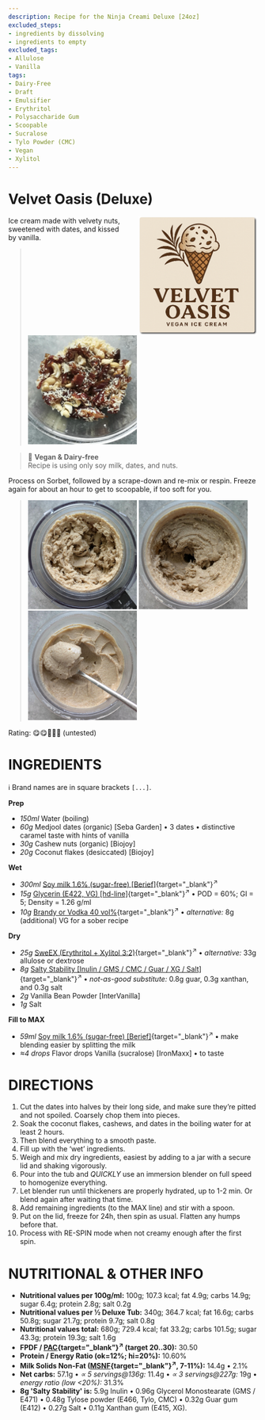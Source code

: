 ```yaml
---
description: Recipe for the Ninja Creami Deluxe [24oz]
excluded_steps:
- ingredients by dissolving
- ingredients to empty
excluded_tags:
- Allulose
- Vanilla
tags:
- Dairy-Free
- Draft
- Emulsifier
- Erythritol
- Polysaccharide Gum
- Scoopable
- Sucralose
- Tylo Powder (CMC)
- Vegan
- Xylitol
---
```

# Velvet Oasis (Deluxe)
<img style="float: right; margin-left: 1.5em;" width=240 alt="Logo" src="logo-velvet-oasis.png" />

Ice cream made with velvety nuts, sweetened with dates, and kissed by vanilla.

> <img width=220 alt="Preparation" src="Velvet-Oasis_2025-08-20.jpg" class="zoomable" />

> 🌿 **Vegan & Dairy-free**<br />Recipe is using only soy milk, dates, and nuts.

Process on Sorbet, followed by a scrape-down and re-mix or respin.
Freeze again for about an hour to get to scoopable, if too soft for you.

> <img width=220 alt="After Sorbet" src="Velvet-Oasis_2025-08-27_1.jpg" class="zoomable" />
> <img width=220 alt="After Light Ice Cream" src="Velvet-Oasis_2025-08-27_2.jpg" class="zoomable" />
> <img width=220 alt="Scooped" src="Velvet-Oasis_2025-08-27_3.jpg" class="zoomable" />

Rating: 😋😋🌴🥥🥥 (untested)

# INGREDIENTS

ℹ️ Brand names are in square brackets `[...]`.

**Prep**

  - _150ml_ Water (boiling)
  - _60g_ Medjool dates (organic) [Seba Garden] • 3 dates • distinctive caramel taste with hints of vanilla
  - _30g_ Cashew nuts (organic) [Biojoy]
  - _20g_ Coconut flakes (desiccated) [Biojoy]

**Wet**

  - _300ml_ [Soy milk 1.6% (sugar-free) \[Berief\]](/ice-creamery/info/ingredients/#soy-milk){target="_blank"}<sup>↗</sup>
  - _15g_ [Glycerin (E422, VG) \[hd-line\]](/ice-creamery/info/ingredients/#vegetable-glycerin-glycerol-vg-e422){target="_blank"}<sup>↗</sup> • POD = 60%; GI = 5; Density = 1.26 g/ml
  - _10g_ [Brandy or Vodka 40 vol%](/ice-creamery/info/ingredients/#alcohol-ethanol){target="_blank"}<sup>↗</sup> • *alternative:* 8g (additional) VG for a sober recipe

**Dry**

  - _25g_ [SweEX (Erythritol + Xylitol 3:2)](/ice-creamery/info/ingredients/#sweex-erythritol-xylitol-blend){target="_blank"}<sup>↗</sup> • *alternative:* 33g allulose or dextrose
  - _8g_ [Salty Stability \[Inulin / GMS / CMC / Guar / XG / Salt\]](/ice-creamery/S/Salty%20Stability/){target="_blank"}<sup>↗</sup> • *not-as-good substitute:* 0.8g guar, 0.3g xanthan, and 0.3g salt
  - _2g_ Vanilla Bean Powder [InterVanilla]
  - _1g_ Salt

**Fill to MAX**

  - _59ml_ [Soy milk 1.6% (sugar-free) \[Berief\]](/ice-creamery/info/ingredients/#soy-milk){target="_blank"}<sup>↗</sup> • make blending easier by splitting the milk
  - _≈4 drops_ Flavor drops Vanilla (sucralose) [IronMaxx] • to taste

# DIRECTIONS

 1. Cut the dates into halves by their long side, and make sure they’re pitted and not spoiled. Coarsely chop them into pieces.
 1. Soak the coconut flakes, cashews, and dates in the boiling water for at least 2 hours.
 1. Then blend everything to a smooth paste.
 1. Fill up with the ‘wet’ ingredients.
 1. Weigh and mix dry ingredients, easiest by adding to a jar with a secure lid and shaking vigorously.
 1. Pour into the tub and *QUICKLY* use an immersion blender on full speed to homogenize everything.
 1. Let blender run until thickeners are properly hydrated, up to 1-2 min. Or blend again after waiting that time.
 1. Add remaining ingredients (to the MAX line) and stir with a spoon.
 1. Put on the lid, freeze for 24h, then spin as usual. Flatten any humps before that.
 1. Process with RE-SPIN mode when not creamy enough after the first spin.

# NUTRITIONAL & OTHER INFO

- **Nutritional values per 100g/ml:** 100g; 107.3 kcal; fat 4.9g; carbs 14.9g; sugar 6.4g; protein 2.8g; salt 0.2g
- **Nutritional values per ½ Deluxe Tub:** 340g; 364.7 kcal; fat 16.6g; carbs 50.8g; sugar 21.7g; protein 9.7g; salt 0.8g
- **Nutritional values total:** 680g; 729.4 kcal; fat 33.2g; carbs 101.5g; sugar 43.3g; protein 19.3g; salt 1.6g
- **FPDF / [PAC](/ice-creamery/info/glossary/#potere-anti-congelante-pac){target="_blank"}<sup>↗</sup> (target 20..30):** 30.50
- **Protein / Energy Ratio (ok=12%; hi=20%):** 10.60%
- **Milk Solids Non-Fat ([MSNF](/ice-creamery/info/glossary/#milk-solids-not-fat-msnf){target="_blank"}<sup>↗</sup>, 7-11%):** 14.4g • 2.1%
- **Net carbs:** 57.1g • *∝ 5 servings@136g:* 11.4g • *∝ 3 servings@227g:* 19g • *energy ratio (low <20%):* 31.3%
- **8g 'Salty Stability' is:** 5.9g Inulin • 0.96g Glycerol Monostearate (GMS / E471) • 0.48g Tylose powder (E466, Tylo, CMC) • 0.32g Guar gum (E412) • 0.27g Salt • 0.11g Xanthan gum (E415, XG).
